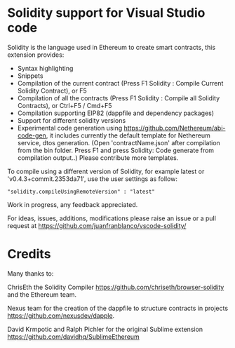# Solidity support for Visual Studio code
Solidity is the language used in Ethereum to create smart contracts, this extension provides: 

* Syntax highlighting
* Snippets
* Compilation of the current contract (Press F1 Solidity : Compile Current Solidity Contract), or F5 
* Compilation of all the contracts (Press F1 Solidity : Compile all Solidity Contracts), or Ctrl+F5 / Cmd+F5
* Compilation supporting EIP82 (dappfile and dependency packages)
* Support for different solidity versions
* Experimental code generation using https://github.com/Nethereum/abi-code-gen, it includes currently the default template for Nethereum service, dtos generation. 
  (Open 'contractName.json' after compilation from the bin folder. Press F1 and press Solidity: Code generate from compilation output..)
  Please contribute more templates.


To compile using a different version of Solidity, for example latest or 'v0.4.3+commit.2353da71', use the user settings as follow:

```
"solidity.compileUsingRemoteVersion" : "latest"
```

Work in progress, any feedback appreciated.

For ideas, issues, additions, modifications please raise an issue or a pull request at https://github.com/juanfranblanco/vscode-solidity/

# Credits

Many thanks to:

ChrisEth the Solidity Compiler https://github.com/chriseth/browser-solidity and the Ethereum team.

Nexus team for the creation of the dappfile to structure contracts in projects https://github.com/nexusdev/dapple.

David Krmpotic and Ralph Pichler for the original Sublime extension
https://github.com/davidhq/SublimeEthereum
